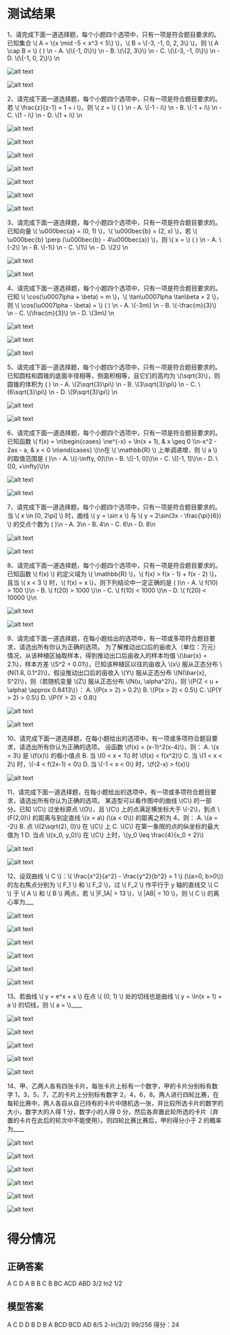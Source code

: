 # 测试结果
1、请完成下面一道选择题，每个小题四个选项中，只有一项是符合题目要求的。
已知集合 \\( A = \\{x \\mid -5 < x^3 < 5\\} \\)，\\( B = \\{-3, -1, 0, 2, 3\\} \\)，则 \\( A \\cap B = \\) ( ) \n   - A. \\(\\{-1, 0\\}\\) \n   - B. \\(\\{2, 3\\}\\) \n   - C. \\(\\{-3, -1, 0\\}\\) \n   - D. \\(\\{-1, 0, 2\\}\\) \n

![alt text](ChatGLM4-1.1-新1-转义符.png)

![alt text](ChatGLM4-1.2-新1-转义符.png)

2、请完成下面一道选择题，每个小题四个选项中，只有一项是符合题目要求的。
若 \\( \frac{z}{z-1} = 1 + i \\)，则 \\( z = \\) ( ) \n   - A. \\(-1 - i\\) \n   - B. \\(-1 + i\\) \n   - C. \\(1 - i\\) \n   - D. \\(1 + i\\) \n

![alt text](ChatGLM4-2.1-新1-转义符.png)

![alt text](ChatGLM4-2.2-新1-转义符.png)

![alt text](ChatGLM4-2.3-新1-转义符.png)

![alt text](ChatGLM4-2.4-新1-转义符.png)

![alt text](ChatGLM4-2.5-新1-转义符.png)

![alt text](ChatGLM4-2.6-新1-转义符.png)

![alt text](ChatGLM4-2.7-新1-转义符.png)

3、请完成下面一道选择题，每个小题四个选项中，只有一项是符合题目要求的。
已知向量 \\( \u000bec{a} = (0, 1) \\)，\\( \u000bec{b} = (2, x) \\)，若 \\( \u000bec{b} \\perp (\u000bec{b} - 4\u000bec{a}) \\)，则 \\( x = \\) ( ) \n   - A. \\(-2\\) \n   - B. \\(-1\\) \n   - C. \\(1\\) \n   - D. \\(2\\) \n

![alt text](ChatGLM4-3.1-新1-转义符.png)

![alt text](ChatGLM4-3.2-新1-转义符.png)

4、请完成下面一道选择题，每个小题四个选项中，只有一项是符合题目要求的。
已知 \\( \\cos(\u0007lpha + \beta) = m \\)，\\( \tan\u0007lpha \tan\beta = 2 \\)，则 \\( \\cos(\u0007lpha - \beta) = \\) ( ) \n   - A. \\(-3m\\) \n   - B. \\(-\frac{m}{3}\\) \n   - C. \\(\frac{m}{3}\\) \n   - D. \\(3m\\) \n

![alt text](ChatGLM4-4.1-新1-转义符.png)

![alt text](ChatGLM4-4.2-新1-转义符.png)

![alt text](ChatGLM4-4.3-新1-转义符.png)

5、请完成下面一道选择题，每个小题四个选项中，只有一项是符合题目要求的。
已知圆柱和圆锥的底面半径相等，侧面积相等，且它们的高均为 \\(\\sqrt{3}\\)，则圆锥的体积为 ( ) \n   - A. \\(2\\sqrt{3}\\pi\\) \n   - B. \\(3\\sqrt{3}\\pi\\) \n   - C. \\(6\\sqrt{3}\\pi\\) \n   - D. \\(9\\sqrt{3}\\pi\\) \n

![alt text](ChatGLM4-5.1-新1-转义符.png)

![alt text](ChatGLM4-5.2-新1-转义符.png)

6、请完成下面一道选择题，每个小题四个选项中，只有一项是符合题目要求的。
已知函数 \\( f(x) = \n\begin{cases} \ne^{-x} + \\ln(x + 1), & x \\geq 0 \\\n-x^2 - 2ax - a, & x < 0 \n\\end{cases} \\)\n在 \\( \\mathbb{R} \\) 上单调递增，则 \\( a \\) 的取值范围是 ( )\n   - A. \\((-\\infty, 0]\\)\n   - B. \\([-1, 0]\\)\n   - C. \\([-1, 1]\\)\n   - D. \\([0, +\\infty)\\)\n

![alt text](ChatGLM4-6.1-新1-转义符.png)

![alt text](ChatGLM4-6.2-新1-转义符.png)

7、请完成下面一道选择题，每个小题四个选项中，只有一项是符合题目要求的。
当 \\( x \\in [0, 2\\pi] \\) 时，曲线 \\( y = \\sin x \\) 与 \\( y = 2\\sin(3x - \frac{\\pi}{6}) \\) 的交点个数为 ( )\n   - A. 3\n   - B. 4\n   - C. 6\n   - D. 8\n

![alt text](ChatGLM4-7.1-新1-转义符.png)

![alt text](ChatGLM4-7.2-新1-转义符.png)

8、请完成下面一道选择题，每个小题四个选项中，只有一项是符合题目要求的。
已知函数 \\( f(x) \\) 的定义域为 \\( \\mathbb{R} \\)，\\( f(x) > f(x - 1) + f(x - 2) \\)，且当 \\( x < 3 \\) 时，\\( f(x) = x \\)，则下列结论中一定正确的是 ( )\n   - A. \\( f(10) > 100 \\)\n   - B. \\( f(20) > 1000 \\)\n   - C. \\( f(10) < 1000 \\)\n   - D. \\( f(20) < 10000 \\)\n

![alt text](ChatGLM4-8.1-新1-转义符.png)

![alt text](ChatGLM4-8.2-新1-转义符.png)

9、请完成下面一道选择题，在每小题给出的选项中，有一项或多项符合题目要求，请选出所有你认为正确的选项。
为了解推动出口后的亩收入（单位：万元）情况，从该种植区抽取样本，得到推动出口后亩收入的样本均值 \\(\\bar{x} = 2.1\\)，样本方差 \\(S^2 = 0.01\\)，已知该种植区以往的亩收入 \\(x\\) 服从正态分布 \\(N(1.8, 0.1^2)\\)，假设推动出口后的亩收入 \\(Y\\) 服从正态分布 \\(N(\\bar{x}, S^2)\\)，则（若随机变量 \\(Z\\) 服从正态分布 \\(N(u, \\alpha^2)\\)，则 \\(P(Z < u + \\alpha) \\approx 0.8413\\)）： A. \\(P(x > 2) > 0.2\\) B. \\(P(x > 2) < 0.5\\) C. \\(P(Y > 2) > 0.5\\) D. \\(P(Y > 2) < 0.8\\)

![alt text](ChatGLM4-9.1-新1-转义符.png)

![alt text](ChatGLM4-9.2-新1-转义符.png)

10、请完成下面一道选择题，在每小题给出的选项中，有一项或多项符合题目要求，请选出所有你认为正确的选项。
设函数 \\(f(x) = (x-1)^2(x-4)\\)，则： A. \\(x = 3\\) 是 \\(f(x)\\) 的极小值点 B. 当 \\(0 < x < 1\\) 时 \\(f(x) < f(x^2)\\) C. 当 \\(1 < x < 2\\) 时，\\(-4 < f(2x-1) < 0\\) D. 当 \\(-1 < x < 0\\) 时，\\(f(2-x) > f(x)\\)

![alt text](ChatGLM4-10.1-新1-转义符.png)

11、请完成下面一道选择题，在每小题给出的选项中，有一项或多项符合题目要求，请选出所有你认为正确的选项。
某造型可以看作图中的曲线 \\(C\\) 的一部分。已知 \\(C\\) 过坐标原点 \\(O\\)，且 \\(C\\) 上的点满足横坐标大于 \\(-2\\)，到点 \\(F(2,0)\\) 的距离与到定直线 \\(x = a\\) (\\(a < 0\\)) 的距离之积为 4，则： A. \\(a = -2\\) B. 点 \\((2\\sqrt{2}, 0)\\) 在 \\(C\\) 上 C. \\(C\\) 在第一象限的点的纵坐标的最大值为 1 D. 当点 \\((x_0, y_0)\\) 在 \\(C\\) 上时，\\(y_0 \\leq \\frac{4}{x_0 + 2}\\)

![alt text](ChatGLM4-11.1-新1-转义符.png)

![alt text](ChatGLM4-11.2-新1-转义符.png)

12、设双曲线 \\( C \\)：\\( \frac{x^2}{a^2} - \frac{y^2}{b^2} = 1 \\) (\\(a>0, b>0\\)) 的左右焦点分别为 \\( F_1 \\) 和 \\( F_2 \\)，过 \\( F_2 \\) 作平行于 y 轴的直线交 \\( C \\) 于 \\( A \\) 和 \\( B \\) 两点，若 \\( |F_1A| = 13 \\)，\\( |AB| = 10 \\)，则 \\( C \\) 的离心率为___

![alt text](ChatGLM4-12.1-新1-转义符.png)

![alt text](ChatGLM4-12.2-新1-转义符.png)

![alt text](ChatGLM4-12.3-新1-转义符.png)

![alt text](ChatGLM4-12.4-新1-转义符.png)

![alt text](ChatGLM4-12.5-新1-转义符.png)

![alt text](ChatGLM4-12.6-新1-转义符.png)

13、若曲线 \\( y = e^x + x \\) 在点 \\( (0, 1) \\) 处的切线也是曲线 \\( y = \\ln(x + 1) + a \\) 的切线，则 \\( a = \\)____

![alt text](ChatGLM4-13.1-新1-转义符.png)

![alt text](ChatGLM4-13.2-新1-转义符.png)

![alt text](ChatGLM4-13.3-新1-转义符.png)

![alt text](ChatGLM4-13.4-新1-转义符.png)

![alt text](ChatGLM4-13.5-新1-转义符.png)

14、甲、乙两人各有四张卡片，每张卡片上标有一个数字，甲的卡片分别标有数字 1，3，5，7，乙的卡片上分别标有数字 2，4，6，8。两人进行四轮比赛，在每轮比赛中，两人各自从自己持有的卡片中随机选一张，并比较所选卡片的数字的大小，数字大的人得 1 分，数字小的人得 0 分，然后各弃置此轮所选的卡片（弃置的卡片在此后的轮次中不能使用）。则四轮比赛比赛后，甲的得分小于 2 的概率为____

![alt text](ChatGLM4-14.1-新1-转义符.png)

![alt text](ChatGLM4-14.2-新1-转义符.png)

![alt text](ChatGLM4-14.3-新1-转义符.png)

![alt text](ChatGLM4-14.4-新1-转义符.png)

![alt text](ChatGLM4-14.5-新1-转义符.png)

![alt text](ChatGLM4-14.6-新1-转义符.png)

# 得分情况
## 正确答案
A C D A B B C B BC ACD ABD 3/2 ln2 1/2
## 模型答案
A C D D B D B A BCD BCD AD 8/5 2-ln(3/2) 99/256
得分：24

